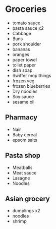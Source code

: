 # Groceries

- tomato sauce
- pasta sauce x2
- Cabbage
- Buns
- pork shoulder
- bananas
- oranges
- paper towel
- toilet paper
- dish soap
- Swiffer mop things
- frozen veg
- frozen blueberries
- Dry noodles
- Soy sauce
- sesame oil

## Pharmacy

- Nair
- Baby cereal
- epsom salts

## Pasta shop

- Meatballs
- Meat sauce
- Lasagne
- Noodles

## Asian grocery

- dumplings x2
- noodles
- shrimp
